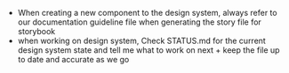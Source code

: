 - When creating a new component to the design system, always refer to our documentation guideline file when generating the story file for storybook
- when working on design system, Check STATUS.md for the current design system state and tell me what to work on next + keep the file up to date and accurate as we go